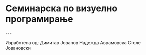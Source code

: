 ﻿<h1>Семинарска по визуелно програмирање</h1>
---

Изработена од:
Димитар Јованов
Надежда Аврамовска
Столе Јовановски